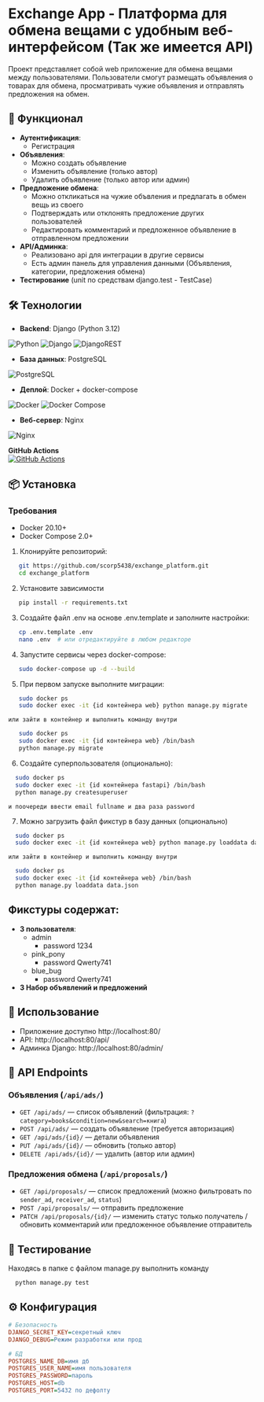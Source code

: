 # Exchange App - Платформа для обмена вещами с удобным веб-интерфейсом (Так же имеется API)

Проект представляет собой web приложение для обмена вещами между пользователями.
Пользователи смогут размещать объявления о товарах для обмена,
просматривать чужие объявления и отправлять предложения на обмен.

## 🚀 Функционал

- **Аутентификация**:
    - Регистрация
- **Объявления**:
    - Можно создать объявление
    - Изменить объявление (только автор)
    - Удалить объявление (только автор или админ)
- **Предложение обмена**:
    - Можно откликаться на чужие объвления и предлагать в обмен вещь из своего
    - Подтверждать или отклонять предложение других пользователей
    - Редактировать комментарий и предложенное объявление в отправленном предложении
- **API/Админка**:
    - Реализовано api для интеграции в другие сервисы
    - Есть админ панель для управления данными (Объявления, категории, предложения обмена)
- **Тестирование** (unit по средствам django.test - TestCase)

## 🛠 Технологии

- **Backend**: Django (Python 3.12)

![Python](https://img.shields.io/badge/Python-3776AB?style=for-the-badge&logo=python&logoColor=white)
![Django](https://img.shields.io/badge/Django-092E20?style=for-the-badge&logo=django&logoColor=white)
![DjangoREST](https://img.shields.io/badge/Django%20REST-ff1709?style=for-the-badge&logo=django&logoColor=white)

- **База данных**: PostgreSQL

![PostgreSQL](https://img.shields.io/badge/PostgreSQL-316192?style=for-the-badge&logo=postgresql&logoColor=white)

- **Деплой**: Docker + docker-compose

![Docker](https://img.shields.io/badge/Docker-2CA5E0?style=for-the-badge&logo=docker&logoColor=white)
![Docker Compose](https://img.shields.io/badge/Docker_Compose-2496ED?style=for-the-badge&logo=docker&logoColor=white)

- **Веб-сервер**: Nginx

![Nginx](https://img.shields.io/badge/Nginx-009639?style=for-the-badge&logo=nginx&logoColor=white)


**GitHub Actions**  
[![GitHub Actions](https://img.shields.io/badge/GitHub_Actions-2088FF?style=for-the-badge&logo=github-actions&logoColor=white)](https://github.com/features/actions)


## 📦 Установка

### Требования

- Docker 20.10+
- Docker Compose 2.0+

1. Клонируйте репозиторий:
```bash
   git https://github.com/scorp5438/exchange_platform.git
   cd exchange_platform
```
2. Установите зависимости
```bash
   pip install -r requirements.txt
```

3. Создайте файл .env на основе .env.template и заполните настройки:

```bash
   cp .env.template .env
   nano .env  # или отредактируйте в любом редакторе
```

4. Запустите сервисы через docker-compose:

```bash
   sudo docker-compose up -d --build
```

5. При первом запуске выполните миграции:

```bash
   sudo docker ps
   sudo docker exec -it {id контейнера web} python manage.py migrate
```  

    или зайти в контейнер и выполнить команду внутри

```bash
   sudo docker ps
   sudo docker exec -it {id контейнера web} /bin/bash
   python manage.py migrate
```     

6. Создайте суперпользователя (опционально):

```bash
  sudo docker ps
  sudo docker exec -it {id контейнера fastapi} /bin/bash
  python manage.py createsuperuser
```

    и поочереди ввести email fullname и два раза password

7. Можно загрузить файл фикстур в базу данных (опционально)

```bash
  sudo docker ps
  sudo docker exec -it {id контейнера web} python manage.py loaddata data.json
```

    или зайти в контейнер и выполнить команду внутри

```bash
  sudo docker ps
  sudo docker exec -it {id контейнера web} /bin/bash
  python manage.py loaddata data.json
```

## Фикстуры содержат:

- **3 пользователя**:
    - admin
        - password 1234
    - pink_pony
        - password Qwerty741
    - blue_bug
        - password Qwerty741
- **3 Набор объявлений и предложений**

## 🔧 Использование

* Приложение доступно http://localhost:80/
* API: http://localhost:80/api/
* Админка Django: http://localhost:80/admin/

## 📌 API Endpoints  

### Объявления (`/api/ads/`)  
- `GET /api/ads/` — список объявлений (фильтрация: `?category=books&condition=new&search=книга`)  
- `POST /api/ads/` — создать объявление (требуется авторизация)  
- `GET /api/ads/{id}/` — детали объявления  
- `PUT /api/ads/{id}/` — обновить (только автор)  
- `DELETE /api/ads/{id}/` — удалить (автор или админ)  

### Предложения обмена (`/api/proposals/`)  
- `GET /api/proposals/` — список предложений (можно фильтровать по `sender_ad`, `receiver_ad`, `status`)  
- `POST /api/proposals/` — отправить предложение  
- `PATCH /api/proposals/{id}/` — изменить статус только получатель / обновить комментарий или предложенное объявление отправитель  

## 🧪 Тестирование

Находясь в папке с файлом manage.py выполнить команду

```
  python manage.py test
```

## ⚙️ Конфигурация

```ini
# Безопасность
DJANGO_SECRET_KEY=секретный ключ
DJANGO_DEBUG=Режим разработки или прод

# БД
POSTGRES_NAME_DB=имя дб
POSTGRES_USER_NAME=имя пользователя
POSTGRES_PASSWORD=пароль
POSTGRES_HOST=db
POSTGRES_PORT=5432 по дефолту
```
    



















